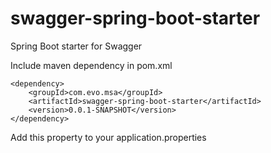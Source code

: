 # swagger-spring-boot-starter
Spring Boot starter for Swagger

Include maven dependency in pom.xml

```
<dependency>
    <groupId>com.evo.msa</groupId>
	<artifactId>swagger-spring-boot-starter</artifactId>
	<version>0.0.1-SNAPSHOT</version>
</dependency>
```

Add this property to your application.properties

